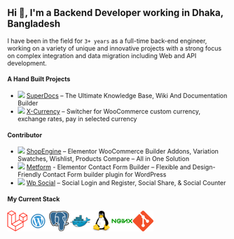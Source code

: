 ## Hi 👋, I'm a Backend Developer working in Dhaka, Bangladesh

I have been in the field for `3+ years` as a full-time back-end engineer, working on a variety of unique and innovative projects with a strong focus on complex integration and data migration including Web and API development.

#### A Hand Built Projects
- <img src="https://ps.w.org/superdocs/assets/icon-256x256.png" height="15"> [SuperDocs](https://wordpress.org/plugins/superdocs/) – The Ultimate Knowledge Base, Wiki And Documentation Builder
- <img src="https://ps.w.org/x-currency/assets/icon-256x256.gif" height="15"> [X-Currency](https://wordpress.org/plugins/x-currency/) – Switcher for WooCommerce custom currency, exchange rates, pay in selected currency

#### Contributor
- <img src="https://ps.w.org/shopengine/assets/icon-128x128.gif" height="15"> [ShopEngine](https://wordpress.org/plugins/shopengine/) – Elementor WooCommerce Builder Addons, Variation Swatches, Wishlist, Products Compare – All in One Solution
- <img src="https://ps.w.org/metform/assets/icon-128x128.png" height="15"> [Metform](https://wordpress.org/plugins/metform/) - Elementor Contact Form Builder – Flexible and Design-Friendly Contact Form builder plugin for WordPress
- <img src="https://ps.w.org/wp-social/assets/icon-256x256.png" height="15"> [Wp Social](https://wordpress.org/plugins/wp-social/) – Social Login and Register, Social Share, & Social Counter


#### My Current Stack

<img height="48" src="img/laravel.png" alt="laravel"><img height="48" src="img/wordpress.png" alt="wordpress"><img height="48" src="img/postgresql-original.svg" alt="postgress"><img height="48" src="img/docker-original.svg" alt="Docker"><img height="48" src="img/linux-original.svg" alt="linux"><img height="48" src="img/nginx-original.svg" alt="nginx"><img height="48" src="img/git-original.svg" alt="git">
